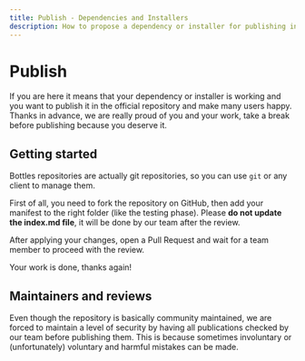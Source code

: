 ```yaml
---
title: Publish - Dependencies and Installers
description: How to propose a dependency or installer for publishing in the Bottles repository.
---
```


# Publish
If you are here it means that your dependency or installer is working and you 
want to publish it in the official repository and make many users happy. Thanks 
in advance, we are really proud of you and your work, take a break before 
publishing because you deserve it.

## Getting started
Bottles repositories are actually git repositories, so you can use `git` or
any client to manage them.

First of all, you need to fork the repository on GitHub, then add your
manifest to the right folder (like the testing phase). Please **do not update
the index.md file**, it will be done by our team after the review.

After applying your changes, open a Pull Request and wait for a team member 
to proceed with the review.

Your work is done, thanks again!

## Maintainers and reviews
Even though the repository is basically community maintained, we are forced 
to maintain a level of security by having all publications checked by our
team before publishing them. This is because sometimes involuntary or 
(unfortunately) voluntary and harmful mistakes can be made.

